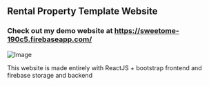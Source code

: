 ## Rental Property Template Website

### Check out my demo website at https://sweetome-190c5.firebaseapp.com/

![Image](https://lh3.googleusercontent.com/qP7UyyK5r2mU_W-7ob7DZxczb9Al9smnJZLcwIO7JrtN5bH8b7zGGKPc4H9MNT5EpkOAAGyPWs-UJE4eXAvnSXl7fZVJvFJtOPai_IQkmXVVySDjWLivPMoMF2EjjC0QSsVqokGQekEOFsWpiHjZBLohzfgudmc-IQIfySqr7eMAzLhFSw9eo5V-aWWPRvRGqecQu1LtfKycRBe-mC6nkVSQZCNVNtduYMj2oRfKJqnRtVTNAF4kuGAXDvQbH9ZQ9grWx_gNLgEea8ueCzAjAWHHixFyanraA9R3k8zEoiiiPw5W8EQVVs4TF88Iyl5OsonEtrSrLqZOTlKmK6H_MKBPo7AoF5a8WI08cGwAcKxFhBAQGH3SB6eGbW02wzaFMckbdVOG_7wYETwp-bGd775CmhyvRiJu4m6RoMX9U4W0xD9q7JmriGAUreca5NRlxMlmqmuLy3HDh41N6GdYS61QNNYwLTrBl_GUp9y3-D63CKt1TE98PuObIekAdYiBoI7wtNW1_EmBkO-iuxuSzc87IUcTKBK68qb2b_gva4aEOFuOnBFOiaehtFs2uLMH-uvHVAPajsgCmxuzp4WOAAOS4admPLJUT_nraynYUFbvSGcAbaOu4DhkLZyIKCdSjPUrYy2VfP14IL3QTV6LJVMecn2fgNf9RuFF-z6egJKqaLgRYSldZlBu9VU1www=w1268-h641-no?authuser=0)

This website is made entirely with ReactJS + bootstrap frontend and firebase storage and backend
